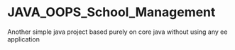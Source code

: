 # JAVA_OOPS_School_Management
Another simple java project based purely on core java without using any ee application
